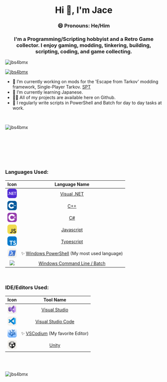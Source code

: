 <h1 align="center">Hi 👋, I'm Jace</h1>
<h3 align="center">😄 Pronouns: He/Him</h3>
<h3 align="center">I'm a Programming/Scripting hobbyist and a Retro Game collector. I enjoy gaming, modding, tinkering, building, scripting, coding, and game collecting.</h3>
<p align="left"> <img src="https://komarev.com/ghpvc/?username=jbs4bmx&label=Profile%20views&color=0e75b6&style=flat" alt="jbs4bmx" /> </p>
<p align="left"> <a href="https://github.com/ryo-ma/github-profile-trophy"><img src="https://github-profile-trophy.vercel.app/?username=jbs4bmx" alt="jbs4bmx" /></a> </p>

- 🔭 I’m currently working on mods for the 'Escape from Tarkov' modding framework, Single-Player Tarkov. [SPT](https://www.sp-tarkov.com/)
- 🌱 I’m currently learning Japanese.
- 👨‍💻 All of my projects are available here on Github.
- 📝 I regularly write scripts in PowerShell and Batch for day to day tasks at work.

<br>
<p><img align="left" src="https://github-readme-stats.vercel.app/api/top-langs?username=jbs4bmx&show_icons=true&theme=dark&title_color=bb00ff&text_color=38deff&locale=en&layout=compact" alt="jbs4bmx" /></p>
<br><br><br><br><br><br><br>

<h3 align="left">Languages Used:</h3>

| Icon | Language Name |
|:----:|:-------------:|
| <img src="https://github.com/tandpfun/skill-icons/blob/main/icons/DotNet.svg" width="30" height="30"/> | [Visual .NET](https://learn.microsoft.com/en-us/dotnet/) |
| <img src="https://github.com/tandpfun/skill-icons/blob/main/icons/CPP.svg" width="30" height="30"/> | [C++](https://learn.microsoft.com/en-us/cpp/cpp/?view=msvc-170) |
| <img src="https://github.com/tandpfun/skill-icons/blob/main/icons/CS.svg" width="30" height="30"/> | [C#](https://learn.microsoft.com/en-us/dotnet/csharp/) |
| <img src="https://github.com/tandpfun/skill-icons/blob/main/icons/JavaScript.svg" width="30" height="30"/> | [Javascript](https://www.javascript.com/) |
| <img src="https://github.com/tandpfun/skill-icons/blob/main/icons/TypeScript.svg" width="30" height="30"/> | [Typescript](https://www.typescriptlang.org/) |
| <img src="https://github.com/tandpfun/skill-icons/blob/main/icons/Powershell-Light.svg" width="30" height="30"/> | ✨ [Windows PowerShell](https://learn.microsoft.com/en-us/powershell/) (My most used language) |
| <img src="https://badges.aleen42.com/src/cli.svg"/> | [Windows Command Line / Batch](https://learn.microsoft.com/en-us/windows-server/administration/windows-commands/windows-commands) |
<br>

<h3 align="left">IDE/Editors Used:</h3>

| Icon | Tool Name |
|:----:|:---------:|
| <img src="https://github.com/tandpfun/skill-icons/blob/main/icons/VisualStudio-Light.svg" width="30" height="30"/> | [Visual Studio](https://visualstudio.microsoft.com/) |
| <img src="https://github.com/tandpfun/skill-icons/blob/main/icons/VSCode-Light.svg" width="30" height="30"/> | [Visual Studio Code](https://code.visualstudio.com/) |
| <img src="https://github.com/tandpfun/skill-icons/blob/main/icons/VSCodium-Light.svg" width="30" height="30"/> | ✨ [VSCodium](https://vscodium.com/) (My favorite Editor) |
| <img src="https://github.com/tandpfun/skill-icons/blob/main/icons/Unity-Light.svg" width="30" height="30"/> | [Unity](https://docs.unity.com/) |
<br><br>

<p><img align="center" src="https://github-readme-streak-stats.herokuapp.com/?user=jbs4bmx&theme=dark" alt="jbs4bmx" /></p>



<!--
**jbs4bmx/jbs4bmx** is a ✨ _special_ ✨ repository because its `README.md` (this file) appears on your GitHub profile.

Here are some ideas to get you started:

- 🔭 I’m currently working on ...
- 🌱 I’m currently learning ...
- 👯 I’m looking to collaborate on ...
- 🤔 I’m looking for help with ...
- 💬 Ask me about ...
- 📫 How to reach me: ...
- 😄 Pronouns: ...
- ⚡ Fun fact: ...
-->
